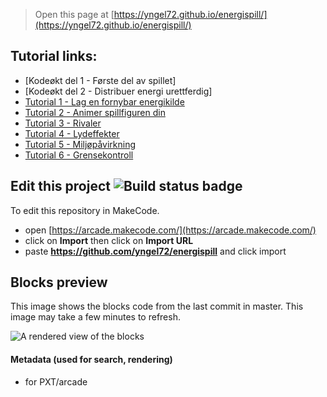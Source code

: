  


> Open this page at [https://yngel72.github.io/energispill/](https://yngel72.github.io/energispill/)

## Tutorial links:
* [Kodeøkt del 1 - Første del av spillet]
* [Kodeøkt del 2 - Distribuer energi urettferdig]
* [Tutorial 1 - Lag en fornybar energikilde](https://arcade.makecode.com/beta#tutorial:github:yngel72/energispill/tutorial1)
* [Tutorial 2 - Animer spillfiguren din](https://arcade.makecode.com/beta#tutorial:github:yngel72/energispill/tutorial2)
* [Tutorial 3 - Rivaler](https://arcade.makecode.com/beta#tutorial:github:yngel72/energispill/tutorial3)
* [Tutorial 4 - Lydeffekter](https://arcade.makecode.com/beta#tutorial:github:yngel72/energispill/tutorial4)
* [Tutorial 5 - Miljøpåvirkning](https://arcade.makecode.com/beta#tutorial:github:yngel72/energispill/tutorial5)
* [Tutorial 6 - Grensekontroll](https://arcade.makecode.com/beta#tutorial:github:yngel72/energispill/tutorial6)


## Edit this project ![Build status badge](https://github.com/yngel72/energispill/workflows/MakeCode/badge.svg)

To edit this repository in MakeCode.

* open [https://arcade.makecode.com/](https://arcade.makecode.com/)
* click on **Import** then click on **Import URL**
* paste **https://github.com/yngel72/energispill** and click import

## Blocks preview

This image shows the blocks code from the last commit in master.
This image may take a few minutes to refresh.

![A rendered view of the blocks](https://github.com/yngel72/energispill/raw/master/.github/makecode/blocks.png)

#### Metadata (used for search, rendering)

* for PXT/arcade
<script src="https://makecode.com/gh-pages-embed.js"></script><script>makeCodeRender("{{ site.makecode.home_url }}", "{{ site.github.owner_name }}/{{ site.github.repository_name }}");</script>
